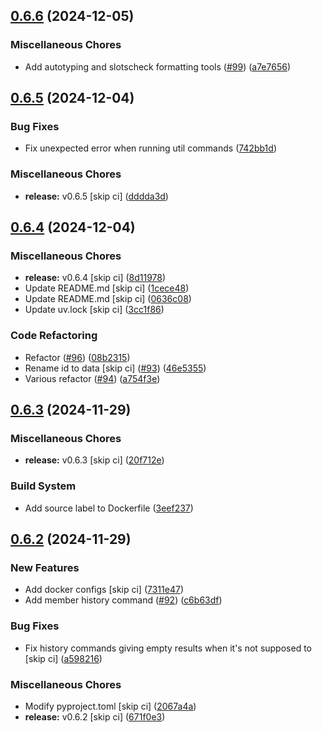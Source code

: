 ## [0.6.6](https://github.com/FAZuH/faz-bot-app-discord/compare/v0.6.5...v0.6.6) (2024-12-05)


### Miscellaneous Chores

* Add autotyping and slotscheck formatting tools ([#99](https://github.com/FAZuH/faz-bot-app-discord/issues/99)) ([a7e7656](https://github.com/FAZuH/faz-bot-app-discord/commit/a7e76560aa9f40186612885a2a7a1f2e289a14df))

## [0.6.5](https://github.com/FAZuH/faz-bot-app-discord/compare/v0.6.4...v0.6.5) (2024-12-04)


### Bug Fixes

* Fix unexpected error when running util commands ([742bb1d](https://github.com/FAZuH/faz-bot-app-discord/commit/742bb1d01a7092851bd0f066732f72616eb97f7c))


### Miscellaneous Chores

* **release:** v0.6.5 [skip ci] ([dddda3d](https://github.com/FAZuH/faz-bot-app-discord/commit/dddda3d902c3be5e317802dd89963c7051e75672))

## [0.6.4](https://github.com/FAZuH/faz-bot-app-discord/compare/v0.6.3...v0.6.4) (2024-12-04)


### Miscellaneous Chores

* **release:** v0.6.4 [skip ci] ([8d11978](https://github.com/FAZuH/faz-bot-app-discord/commit/8d119783eefb02db8576d51caed2ce156f9f74a2))
* Update README.md [skip ci] ([1cece48](https://github.com/FAZuH/faz-bot-app-discord/commit/1cece48c0d67ae9a4560a973be6453db3b21cc87))
* Update README.md [skip ci] ([0636c08](https://github.com/FAZuH/faz-bot-app-discord/commit/0636c08049176fb3903b3f6cb5b1e2efed07f239))
* Update uv.lock [skip ci] ([3cc1f86](https://github.com/FAZuH/faz-bot-app-discord/commit/3cc1f8625da73a405b92501bb4528ab966bb64b5))


### Code Refactoring

* Refactor ([#96](https://github.com/FAZuH/faz-bot-app-discord/issues/96)) ([08b2315](https://github.com/FAZuH/faz-bot-app-discord/commit/08b231581cb996661a0fd70357c8328c4d4e66ad))
* Rename id to data [skip ci] ([#93](https://github.com/FAZuH/faz-bot-app-discord/issues/93)) ([46e5355](https://github.com/FAZuH/faz-bot-app-discord/commit/46e53550d0aab84dd694ded782ad6f48c6aa7f6b))
* Various refactor ([#94](https://github.com/FAZuH/faz-bot-app-discord/issues/94)) ([a754f3e](https://github.com/FAZuH/faz-bot-app-discord/commit/a754f3e6fd35313d1b4ab18e165c18e0f325334d))

## [0.6.3](https://github.com/FAZuH/faz-bot-app-discord/compare/v0.6.2...v0.6.3) (2024-11-29)


### Miscellaneous Chores

* **release:** v0.6.3 [skip ci] ([20f712e](https://github.com/FAZuH/faz-bot-app-discord/commit/20f712e77aa9eaed48bcc65e603a71588ef0f0af))


### Build System

* Add source label to Dockerfile ([3eef237](https://github.com/FAZuH/faz-bot-app-discord/commit/3eef2373537c3907a53dc40fbfba253c81df5fbf))

## [0.6.2](https://github.com/FAZuH/faz-bot-app-discord/compare/v0.6.1...v0.6.2) (2024-11-29)


### New Features

* Add docker configs [skip ci] ([7311e47](https://github.com/FAZuH/faz-bot-app-discord/commit/7311e47c96121cedb35883ffb6dc2817e53d0a85))
* Add member history command ([#92](https://github.com/FAZuH/faz-bot-app-discord/issues/92)) ([c6b63df](https://github.com/FAZuH/faz-bot-app-discord/commit/c6b63df8f863d144c9ba0ab66a862f3fb2c751e8))


### Bug Fixes

* Fix history commands giving empty results when it's not supposed to [skip ci] ([a598216](https://github.com/FAZuH/faz-bot-app-discord/commit/a598216f49f6efd95eb9a8041f0b010b9aaf1899))


### Miscellaneous Chores

* Modify pyproject.toml [skip ci] ([2067a4a](https://github.com/FAZuH/faz-bot-app-discord/commit/2067a4aa17904393995c8990ba2c0add4ec7c6c0))
* **release:** v0.6.2 [skip ci] ([671f0e3](https://github.com/FAZuH/faz-bot-app-discord/commit/671f0e323362681cb5320357cd0d211ffd157fa5))

